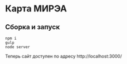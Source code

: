 # Карта МИРЭА

## Сборка и запуск
```
npm i
gulp
node server
```

Теперь сайт доступен по адресу http://localhost:3000/
